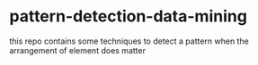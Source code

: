 # pattern-detection-data-mining
this repo contains some techniques to detect a pattern when the arrangement of element does matter
